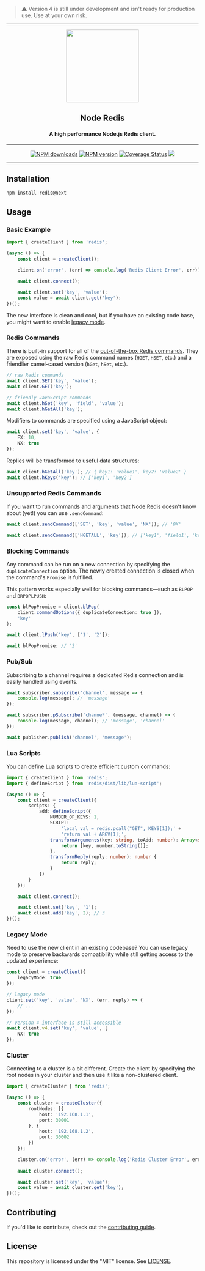 > :warning: Version 4 is still under development and isn't ready for production use. Use at your own risk.

---

<p align="center">
    <a href="https://github.com/noderedis/node-redis/">
        <img width="190px" src="https://static.invertase.io/assets/node_redis_logo.png" />
    </a>
    <h2 align="center">Node Redis</h2>
    <h4 align="center">A high performance Node.js Redis client.</h4>
</p>

---

<p align="center">
    <a href="https://www.npmjs.com/package/redis/v/next"><img src="https://img.shields.io/npm/dm/redis.svg" alt="NPM downloads"/></a>
    <a href="https://www.npmjs.com/package/redis/v/next"><img src="https://img.shields.io/npm/v/redis/next" alt="NPM version"/></a>
    <a href="https://coveralls.io/github/NodeRedis/node-redis?branch=v4"><img src="https://coveralls.io/repos/github/NodeRedis/node-redis/badge.svg?branch=v4" alt="Coverage Status"/></a>
    <a href="https://discord.gg/XMMVgxUm"><img src="https://img.shields.io/discord/697882427875393627?style=flat-square"/></a>
</p>

---

## Installation

```bash
npm install redis@next
```

## Usage

### Basic Example

```typescript
import { createClient } from 'redis';

(async () => {
    const client = createClient();

    client.on('error', (err) => console.log('Redis Client Error', err));
    
    await client.connect();

    await client.set('key', 'value');
    const value = await client.get('key');
})();
```

The new interface is clean and cool, but if you have an existing code base, you might want to enable [legacy mode](#legacy-mode).

### Redis Commands

There is built-in support for all of the [out-of-the-box Redis commands](https://redis.io/commands). They are exposed using the raw Redis command names (`HGET`, `HSET`, etc.) and a friendlier camel-cased version (`hGet`, `hSet`, etc.).

```typescript
// raw Redis commands
await client.SET('key', 'value');
await client.GET('key');

// friendly JavaScript commands
await client.hSet('key', 'field', 'value');
await client.hGetAll('key');
```

Modifiers to commands are specified using a JavaScript object:

```typescript
await client.set('key', 'value', {
    EX: 10,
    NX: true
});
```

Replies will be transformed to useful data structures:

```typescript
await client.hGetAll('key'); // { key1: 'value1', key2: 'value2' }
await client.hKeys('key'); // ['key1', 'key2']
```

### Unsupported Redis Commands

If you want to run commands and arguments that Node Redis doesn't know about (yet!) you can use `.sendCommand`:

```typescript
await client.sendCommand(['SET', 'key', 'value', 'NX']); // 'OK'

await client.sendCommand(['HGETALL', 'key']); // ['key1', 'field1', 'key2', 'field2']
```

### Blocking Commands

Any command can be run on a new connection by specifying the `duplicateConnection` option. The newly created connection is closed when the command's `Promise` is fulfilled.

This pattern works especially well for blocking commands—such as `BLPOP` and `BRPOPLPUSH`:

```typescript
const blPopPromise = client.blPop(
    client.commandOptions({ duplicateConnection: true }),
    'key'
);

await client.lPush('key', ['1', '2']);

await blPopPromise; // '2'
```

### Pub/Sub

Subscribing to a channel requires a dedicated Redis connection and is easily handled using events.

```typescript
await subscriber.subscribe('channel', message => {
    console.log(message); // 'message'
});

await subscriber.pSubscribe('channe*', (message, channel) => {
    console.log(message, channel); // 'message', 'channel'
});

await publisher.publish('channel', 'message');
```

### Lua Scripts

You can define Lua scripts to create efficient custom commands:

```typescript
import { createClient } from 'redis';
import { defineScript } from 'redis/dist/lib/lua-script';

(async () => {
    const client = createClient({
        scripts: {
            add: defineScript({
                NUMBER_OF_KEYS: 1,
                SCRIPT:
                    'local val = redis.pcall("GET", KEYS[1]);' +
                    'return val + ARGV[1];',
                transformArguments(key: string, toAdd: number): Array<string> {
                    return [key, number.toString()];
                },
                transformReply(reply: number): number {
                    return reply;
                }
            })
        }
    });

    await client.connect();

    await client.set('key', '1');
    await client.add('key', 2); // 3
})();
```

### Legacy Mode

Need to use the new client in an existing codebase? You can use legacy mode to preserve backwards compatibility while still getting access to the updated experience:

```typescript
const client = createClient({
    legacyMode: true
});

// legacy mode
client.set('key', 'value', 'NX', (err, reply) => {
    // ...
});

// version 4 interface is still accessible
await client.v4.set('key', 'value', {
    NX: true
});
```

### Cluster

Connecting to a cluster is a bit different. Create the client by specifying the root nodes in your cluster and then use it like a non-clustered client.

```typescript
import { createCluster } from 'redis';

(async () => {
    const cluster = createCluster({
        rootNodes: [{
            host: '192.168.1.1',
            port: 30001
        }, {
            host: '192.168.1.2',
            port: 30002
        }]
    });

    cluster.on('error', (err) => console.log('Redis Cluster Error', err));
    
    await cluster.connect();

    await cluster.set('key', 'value');
    const value = await cluster.get('key');
})();
```

## Contributing

If you'd like to contribute, check out the [contributing guide](CONTRIBUTING.md).

## License

This repository is licensed under the "MIT" license. See [LICENSE](LICENSE).
